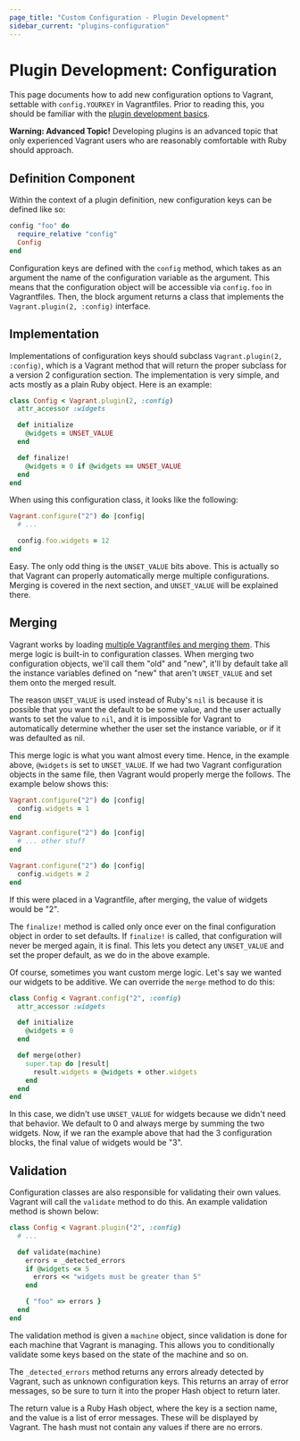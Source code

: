 ```yaml
---
page_title: "Custom Configuration - Plugin Development"
sidebar_current: "plugins-configuration"
---
```


# Plugin Development: Configuration

This page documents how to add new configuration options to Vagrant,
settable with `config.YOURKEY` in Vagrantfiles. Prior to reading this, you should be familiar
with the [plugin development basics](/v2/plugins/development-basics.html).

<div class="alert alert-warn">
	<p>
		<strong>Warning: Advanced Topic!</strong> Developing plugins is an
		advanced topic that only experienced Vagrant users who are reasonably
		comfortable with Ruby should approach.
	</p>
</div>

## Definition Component

Within the context of a plugin definition, new configuration keys can be defined
like so:

```ruby
config "foo" do
  require_relative "config"
  Config
end
```

Configuration keys are defined with the `config` method, which takes as an
argument the name of the configuration variable as the argument. This
means that the configuration object will be accessible via `config.foo`
in Vagrantfiles. Then, the block argument returns a class that implements
the `Vagrant.plugin(2, :config)` interface.

## Implementation

Implementations of configuration keys should subclass `Vagrant.plugin(2, :config)`,
which is a Vagrant method that will return the proper subclass for a version
2 configuration section. The implementation is very simple, and acts mostly
as a plain Ruby object. Here is an example:

```ruby
class Config < Vagrant.plugin(2, :config)
  attr_accessor :widgets

  def initialize
    @widgets = UNSET_VALUE
  end

  def finalize!
    @widgets = 0 if @widgets == UNSET_VALUE
  end
end
```

When using this configuration class, it looks like the following:

```ruby
Vagrant.configure("2") do |config|
  # ...

  config.foo.widgets = 12
end
```

Easy. The only odd thing is the `UNSET_VALUE` bits above. This is actually
so that Vagrant can properly automatically merge multiple configurations.
Merging is covered in the next section, and `UNSET_VALUE` will be explained
there.

## Merging

Vagrant works by loading [multiple Vagrantfiles and merging them](/v2/vagrantfile/index.html#load-order).
This merge logic is built-in to configuration classes. When merging two
configuration objects, we'll call them "old" and "new", it'll by default
take all the instance variables defined on "new" that aren't `UNSET_VALUE`
and set them onto the merged result.

The reason `UNSET_VALUE` is used instead of Ruby's `nil` is because
it is possible that you want the default to be some value, and the user
actually wants to set the value to `nil`, and it is impossible for Vagrant
to automatically determine whether the user set the instance variable, or
if it was defaulted as nil.

This merge logic is what you want almost every time. Hence, in the example
above, `@widgets` is set to `UNSET_VALUE`. If we had two Vagrant configuration
objects in the same file, then Vagrant would properly merge the follows.
The example below shows this:

```ruby
Vagrant.configure("2") do |config|
  config.widgets = 1
end

Vagrant.configure("2") do |config|
  # ... other stuff
end

Vagrant.configure("2") do |config|
  config.widgets = 2
end
```

If this were placed in a Vagrantfile, after merging, the value of widgets
would be "2".

The `finalize!` method is called only once ever on the final configuration
object in order to set defaults. If `finalize!` is called, that configuration
will never be merged again, it is final. This lets you detect any `UNSET_VALUE`
and set the proper default, as we do in the above example.

Of course, sometimes you want custom merge logic. Let's say we
wanted our widgets to be additive. We can override the `merge` method to
do this:

```ruby
class Config < Vagrant.config("2", :config)
  attr_accessor :widgets

  def initialize
    @widgets = 0
  end

  def merge(other)
    super.tap do |result|
      result.widgets = @widgets + other.widgets
    end
  end
end
```

In this case, we didn't use `UNSET_VALUE` for widgets because we didn't
need that behavior. We default to 0 and always merge by summing the
two widgets. Now, if we ran the example above that had the 3 configuration
blocks, the final value of widgets would be "3".

## Validation

Configuration classes are also responsible for validating their own
values. Vagrant will call the `validate` method to do this. An example
validation method is shown below:

```ruby
class Config < Vagrant.plugin("2", :config)
  # ...

  def validate(machine)
    errors = _detected_errors
    if @widgets <= 5
      errors << "widgets must be greater than 5"
    end

    { "foo" => errors }
  end
end
```

The validation method is given a `machine` object, since validation is
done for each machine that Vagrant is managing. This allows you to
conditionally validate some keys based on the state of the machine and so on.

The `_detected_errors` method returns any errors already detected by Vagrant,
such as unknown configuration keys. This returns an array of error messages,
so be sure to turn it into the proper Hash object to return later.

The return value is a Ruby Hash object, where the key is a section name,
and the value is a list of error messages. These will be displayed by
Vagrant. The hash must not contain any values if there are no errors.
